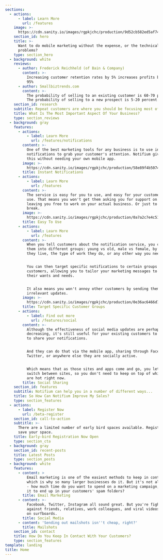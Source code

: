 ```yaml
---
sections:
  - actions:
      - label: Learn More
        url: /features
    image: >-
      https://cdn.sanity.io/images/rgpkjchc/production/9d52cb582ed5af74fd9838ae49f50503c4296325-700x580.png
    section_id: hero
    title: >-
      Want to do mobile marketing without the expense, or the technical
      problems?
    type: section_hero
  - background: white
    reviews:
      - author: Frederick Reichheld (of Bain & Company)
        content: >-
          Increasing customer retention rates by 5% increases profits by 25% to
          95%
      - author: Smallbiztrends.com
        content: >-
          The probability of selling to an existing customer is 60-70 percent.
          The probability of selling to a new prospect is 5-20 percent.
    section_id: research
    subtitle: Repeat customers are where you should be focusing most of your efforts.
    title: What Is The Most Important Aspect Of Your Business?
    type: section_reviews
  - background: gray
    features:
      - actions:
          - label: Learn More
            url: /features/notifications
        content: >-
          One of the best marketing tools for any business is to use instant
          notifications to grab your customer's attention. Notifium gives you
          this without needing your own mobile app. 
        image: >-
          https://cdn.sanity.io/images/rgpkjchc/production/58e89f4b5074a9e4652d6ef9290add4ee70a371e-5040x3360.jpg
        title: Instant Notifications
      - actions:
          - label: Learn More
            url: /features
        content: >-
          The service is easy for you to use, and easy for your customers to
          use. That means you won't get them asking you for support on our app,
          leaving you free to work on your actual business. Or just to take a
          break.
        image: >-
          https://cdn.sanity.io/images/rgpkjchc/production/0a7a2c7e4c51fc9872d3b5bd80e2094b5ee1a8f1-510x340.png
        title: Easy To Use
      - actions:
          - label: Learn More
            url: /features
        content: >-
          When you tell customers about the notification service, you can split
          them into different groups: young vs old, male vs female, by the area
          they live, the type of work they do, or any other way you need to.


          You can then target specific notifications to certain groups of
          customers, allowing you to tailor your marketing messages to suit
          their wants and needs.


          It also means you won't annoy other customers by sending them
          irrelevant updates.
        image: >-
          https://cdn.sanity.io/images/rgpkjchc/production/0e36ac6466d7ba2c50569e6acabb461b8f7b1d35-736x633.png
        title: Target Specific Customer Groups
      - actions:
          - label: Find out more
            url: /features/social
        content: >-
          Although the effectiveness of social media updates are perhaps
          decreasing, it's still useful for your existing customers to be able
          to share your notifications.


          And they can do that via the mobile app, sharing through Facebook,
          Twitter, or anywhere else they are socially active.


          Which means that as those sites and apps come and go, you let **them**
          switch between sites, so you don't need to keep on top of which apps
          are hot right now.
        title: Social Sharing
    section_id: features
    subtitle: Notifium can help you in a number of different ways...
    title: So How Can Notifium Improve My Sales?
    type: section_features
  - actions:
      - label: Register Now
        url: /beta-register
    section_id: call-to-action
    subtitle: >-
      There are a limited number of early bird spaces available. Register now to
      save your space.
    title: Early-bird Registration Now Open
    type: section_cta
  - background: gray
    section_id: recent-posts
    title: Latest Posts
    type: section_posts
  - background: white
    features:
      - content: >
          Email marketing is one of the easiest methods to keep in contact,
          which is why so many larger businesses do it. But it's not always easy
          - how much time do you want to spend on a marketing campaign, only for
          it to end up in your customers' spam folders?
        title: Email Marketing
      - content: >-
          Facebook, Twitter, Instagram all sound great. But you're fighting
          against friends, relatives, work colleagues, and viral videos of dogs
          on surfboards. 
        title: Social Media
      - content: 'Sending out mailshots isn''t cheap, right?'
        title: Mailshots
    section_id: contact
    title: How Do You Keep In Contact With Your Customers?
    type: section_features
template: landing
title: Home
---
```

